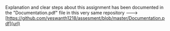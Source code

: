Explanation and clear steps about this assignment has been documented in the "Documentation.pdf" file in this very same repository ---> [https://github.com/yeswanth1218/assesment/blob/master/Documentation.pdf](url)
